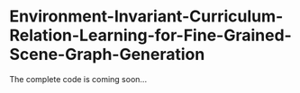 # Environment-Invariant-Curriculum-Relation-Learning-for-Fine-Grained-Scene-Graph-Generation
The complete code is coming soon...

